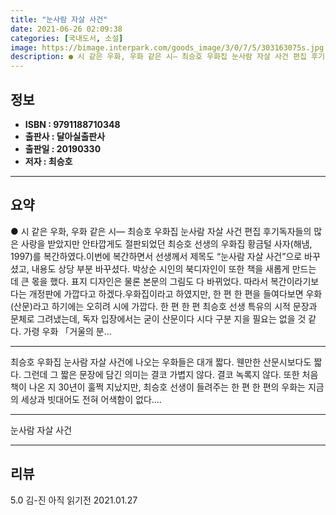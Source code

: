 ```yaml
---
title: "눈사람 자살 사건"
date: 2021-06-26 02:09:38
categories: [국내도서, 소설]
image: https://bimage.interpark.com/goods_image/3/0/7/5/303163075s.jpg
description: ● 시 같은 우화, 우화 같은 시― 최승호 우화집 눈사람 자살 사건 편집 후기독자들의 많은 사랑을 받았지만 안타깝게도 절판되었던 최승호 선생의 우화집 황금털 사자(해냄, 1997)를 복간하였다.이번에 복간하면서 선생께서 제목도 “눈사람 자살 사건”으로 바꾸셨고, 내용도 상당 부분 바꾸
---
```


## **정보**

- **ISBN : 9791188710348**
- **출판사 : 달아실출판사**
- **출판일 : 20190330**
- **저자 : 최승호**

------



## **요약**

●  시 같은 우화, 우화 같은 시― 최승호 우화집 눈사람 자살 사건 편집 후기독자들의 많은 사랑을 받았지만 안타깝게도 절판되었던 최승호 선생의 우화집 황금털 사자(해냄, 1997)를 복간하였다.이번에 복간하면서 선생께서 제목도 “눈사람 자살 사건”으로 바꾸셨고, 내용도 상당 부분 바꾸셨다. 박상순 시인의 북디자인이 또한 책을 새롭게 만드는 데 큰 몫을 했다. 표지 디자인은 물론 본문의 그림도 다 바뀌었다. 따라서 복간이라기보다는 개정판에 가깝다고 하겠다.우화집이라고 하였지만, 한 편 한 편을 들여다보면 우화(산문)라고 하기에는 오히려 시에 가깝다. 한 편 한 편 최승호 선생 특유의 시적 문장과 문체로 그려냈는데, 독자 입장에서는 굳이 산문이다 시다 구분 지을 필요는 없을 것 같다. 가령 우화 「거울의 분...

------

최승호 우화집 눈사람 자살 사건에 나오는 우화들은 대개 짧다. 웬만한 산문시보다도 짧다. 그런데 그 짧은 문장에 담긴 의미는 결코 가볍지 않다. 결코 녹록지 않다. 또한 처음 책이 나온 지 30년이 훌쩍 지났지만, 최승호 선생이 들려주는 한 편 한 편의 우화는 지금의 세상과 빗대어도 전혀 어색함이 없다.... 

------


눈사람 자살 사건 

------


## **리뷰** 

5.0 김-진 아직 읽기전 2021.01.27 <br/>